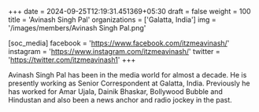+++
date = 2024-09-25T12:19:31.451369+05:30
draft = false
weight = 100
title = 'Avinash Singh Pal'
organizations = ['Galatta, India']
img = '/images/members/Avinash Singh Pal.png'

[soc_media]
facebook = 'https://www.facebook.com/itzmeavinash/'
instagram = 'https://www.instagram.com/itzmeavinash/'
twitter = 'https://twitter.com/itzmeavinash1'
+++

Avinash Singh Pal has been in the media world for almost a decade. He is presently working as Senior Correspondent at Galatta, India. Previously he has worked for Amar Ujala, Dainik Bhaskar, Bollywood Bubble and Hindustan and also been a news anchor and radio jockey in the past.
